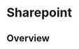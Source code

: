 <!-- TITLE: Sharepoint -->
<!-- SUBTITLE: A quick summary of Sharepoint -->

# Sharepoint
## Overview